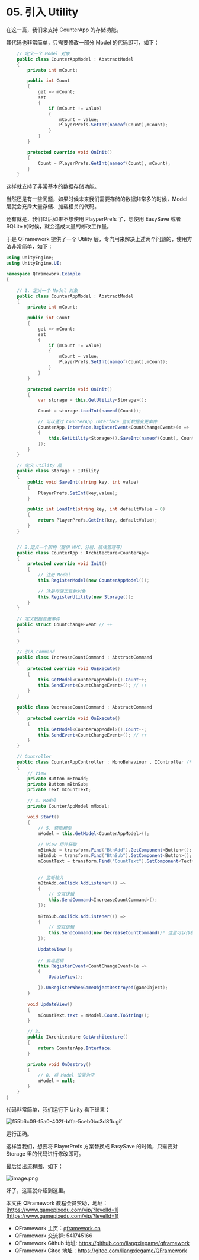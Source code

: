 # 05. 引入 Utility

在这一篇，我们来支持 CounterApp 的存储功能。

其代码也非常简单，只需要修改一部分 Model 的代码即可，如下：

```csharp
    // 定义一个 Model 对象
    public class CounterAppModel : AbstractModel
    {
        private int mCount;

        public int Count
        {
            get => mCount;
            set
            {
                if (mCount != value)
                {
                    mCount = value;
                    PlayerPrefs.SetInt(nameof(Count),mCount);
                }
            }
        }

        protected override void OnInit()
        {
            Count = PlayerPrefs.GetInt(nameof(Count), mCount);
        }
    }
```

这样就支持了非常基本的数据存储功能。

当然还是有一些问题，如果时候未来我们需要存储的数据非常多的时候，Model 层就会充斥大量存储、加载相关的代码。

还有就是，我们以后如果不想使用 PlayperPrefs 了，想使用 EasySave 或者 SQLite 的时候，就会造成大量的修改工作量。

于是 QFramework 提供了一个 Utility 层，专门用来解决上述两个问题的，使用方法非常简单，如下：

```csharp
using UnityEngine;
using UnityEngine.UI;

namespace QFramework.Example
{
    
    // 1. 定义一个 Model 对象
    public class CounterAppModel : AbstractModel
    {
        private int mCount;

        public int Count
        {
            get => mCount;
            set
            {
                if (mCount != value)
                {
                    mCount = value;
                    PlayerPrefs.SetInt(nameof(Count),mCount);
                }
            }
        }

        protected override void OnInit()
        {
            var storage = this.GetUtility<Storage>();

            Count = storage.LoadInt(nameof(Count));

            // 可以通过 CounterApp.Interface 监听数据变更事件
            CounterApp.Interface.RegisterEvent<CountChangeEvent>(e =>
            {
                this.GetUtility<Storage>().SaveInt(nameof(Count), Count);
            });
        }
    }

    // 定义 utility 层
    public class Storage : IUtility
    {
        public void SaveInt(string key, int value)
        {
            PlayerPrefs.SetInt(key,value);
        }

        public int LoadInt(string key, int defaultValue = 0)
        {
            return PlayerPrefs.GetInt(key, defaultValue);
        }
    }


    // 2.定义一个架构（提供 MVC、分层、模块管理等）
    public class CounterApp : Architecture<CounterApp>
    {
        protected override void Init()
        {
            // 注册 Model
            this.RegisterModel(new CounterAppModel());
            
            // 注册存储工具的对象
            this.RegisterUtility(new Storage());
        }
    }
    
    // 定义数据变更事件
    public struct CountChangeEvent // ++
    {
        
    }
    
    // 引入 Command
    public class IncreaseCountCommand : AbstractCommand 
    {
        protected override void OnExecute()
        {
            this.GetModel<CounterAppModel>().Count++;
            this.SendEvent<CountChangeEvent>(); // ++
        }
    }
    
    public class DecreaseCountCommand : AbstractCommand
    {
        protected override void OnExecute()
        {
            this.GetModel<CounterAppModel>().Count--;
            this.SendEvent<CountChangeEvent>(); // ++
        }
    }

    // Controller
    public class CounterAppController : MonoBehaviour , IController /* 3.实现 IController 接口 */
    {
        // View
        private Button mBtnAdd;
        private Button mBtnSub;
        private Text mCountText;
        
        // 4. Model
        private CounterAppModel mModel;

        void Start()
        {
            // 5. 获取模型
            mModel = this.GetModel<CounterAppModel>();
            
            // View 组件获取
            mBtnAdd = transform.Find("BtnAdd").GetComponent<Button>();
            mBtnSub = transform.Find("BtnSub").GetComponent<Button>();
            mCountText = transform.Find("CountText").GetComponent<Text>();
            
            
            // 监听输入
            mBtnAdd.onClick.AddListener(() =>
            {
                // 交互逻辑
                this.SendCommand<IncreaseCountCommand>();
            });
            
            mBtnSub.onClick.AddListener(() =>
            {
                // 交互逻辑
                this.SendCommand(new DecreaseCountCommand(/* 这里可以传参（如果有） */));
            });
            
            UpdateView();
            
            // 表现逻辑
            this.RegisterEvent<CountChangeEvent>(e =>
            {
                UpdateView();

            }).UnRegisterWhenGameObjectDestroyed(gameObject);
        }
        
        void UpdateView()
        {
            mCountText.text = mModel.Count.ToString();
        }

        // 3.
        public IArchitecture GetArchitecture()
        {
            return CounterApp.Interface;
        }

        private void OnDestroy()
        {
            // 8. 将 Model 设置为空
            mModel = null;
        }
    }
}

```

代码非常简单，我们运行下 Unity 看下结果：

![f55b6c09-f5a0-402f-bffa-5ceb0bc3d8fb.gif](https://file.liangxiegame.com/1c622976-b32a-4b62-92a3-d34b2c628e27.gif)

运行正确。

这样当我们，想要将 PlayerPrefs 方案替换成 EasySave 的时候，只需要对 Storage 里的代码进行修改即可。

最后给出流程图，如下：

![image.png](https://file.liangxiegame.com/f2329b2f-700a-4693-b22e-b1afc50c7364.png)

好了，这篇就介绍到这里。


本文由 QFramework 教程会员赞助，地址：[https://www.gamepixedu.com/vip/?levelId=1](https://www.gamepixedu.com/vip/?levelId=1)

* QFramework 主页：[qframework.cn](https://qframework.cn)
* QFramework 交流群: 541745166
* QFramework Github 地址: <https://github.com/liangxiegame/qframework>
* QFramework Gitee 地址：<https://gitee.com/liangxiegame/QFramework>